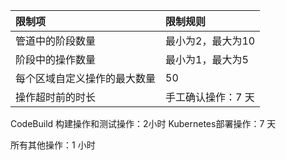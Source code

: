 限制项|限制规则  
:---|:---   
管道中的阶段数量|最小为2，最大为10
阶段中的操作数量|最小为1，最大为5   
每个区域自定义操作的最大数量|50
操作超时前的时长|手工确认操作：7 天
CodeBuild 构建操作和测试操作：2小时
Kubernetes部署操作：7 天

所有其他操作：1 小时

